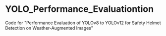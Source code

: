 # YOLO_Performance_Evaluationtion
Code for "Performance Evaluation of YOLOv8 to YOLOv12 for Safety Helmet Detection on Weather-Augmented Images"
